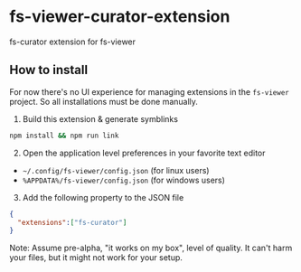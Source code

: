 # fs-viewer-curator-extension
fs-curator extension for fs-viewer

## How to install

For now there's no UI experience for managing extensions in the `fs-viewer` project. So all installations must be done manually.

1. Build this extension & generate symblinks
```bash
npm install && npm run link
```

2. Open the application level preferences in your favorite text editor
  * `~/.config/fs-viewer/config.json` (for linux users)
  * `%APPDATA%/fs-viewer/config.json` (for windows users)
  
3. Add the following property to the JSON file
```json
{
  "extensions":["fs-curator"]
}
```

Note: Assume pre-alpha, "it works on my box", level of quality. It can't harm your files, but it might not work for your setup.

